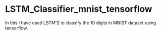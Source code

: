 # LSTM_Classifier_mnist_tensorflow
In this I have used LSTM'S to classify the 10 digits in MNIST dataset using tensorflow.
